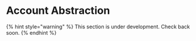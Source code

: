 # Account Abstraction

{% hint style="warning" %}
This section is under development. Check back soon.
{% endhint %}
